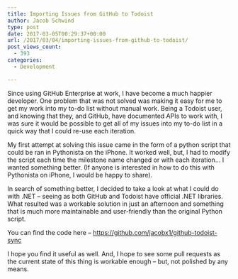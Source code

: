 ```yaml
---
title: Importing Issues from GitHub to Todoist
author: Jacob Schwind
type: post
date: 2017-03-05T00:29:37+00:00
url: /2017/03/04/importing-issues-from-github-to-todoist/
post_views_count:
  - 393
categories:
  - Development

---
```

Since using GitHub Enterprise at work, I have become a much happier developer. One problem that was not solved was making it easy for me to get my work into my to-do list without manual work. Being a Todoist user, and knowing that they, and GitHub, have documented APIs to work with, I was sure it would be possible to get all of my issues into my to-do list in a quick way that I could re-use each iteration.

My first attempt at solving this issue came in the form of a python script that could be ran in Pythonista on the iPhone. It worked well, but, I had to modify the script each time the milestone name changed or with each iteration&#8230; I wanted something better. (If anyone is interested in how to do this with Pythonista on iPhone, I would be happy to share).

In search of something better, I decided to take a look at what I could do with .NET &#8211; seeing as both GitHub and Todoist have official .NET libraries. What resulted was a workable solution in just an afternoon and something that is much more maintainable and user-friendly than the original Python script.

You can find the code here &#8211; <https://github.com/jacobx1/github-todoist-sync>

I hope you find it useful as well. And, I hope to see some pull requests as the current state of this thing is workable enough &#8211; but, not polished by any means.
